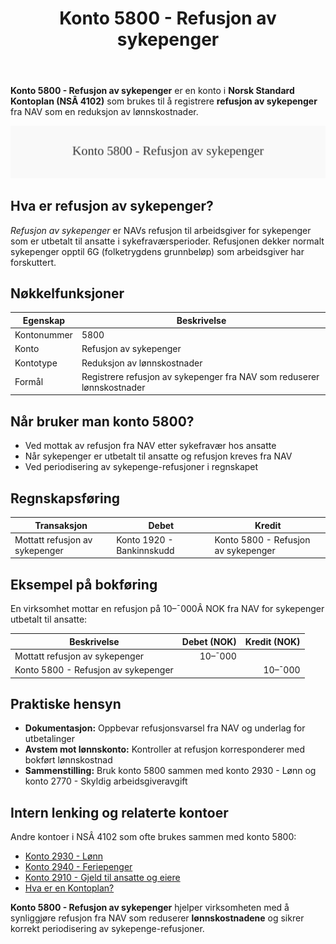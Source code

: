 ﻿---
title: "Konto 5800 - Refusjon av sykepenger"
meta_title: "5800-refusjon-av-sykepenger"
meta_description: '**Konto 5800 - Refusjon av sykepenger** er en konto i **Norsk Standard Kontoplan (NSÂ 4102)** som brukes til å registrere **refusjon av sykepenger** fra NAV so...'
slug: 5800-refusjon-av-sykepenger
type: blog
layout: pages/single
---

**Konto 5800 - Refusjon av sykepenger** er en konto i **Norsk Standard Kontoplan (NSÂ 4102)** som brukes til å registrere **refusjon av sykepenger** fra NAV som en reduksjon av lønnskostnader.

![Illustrasjon av konto 5800 Refusjon av sykepenger](5800-refusjon-av-sykepenger-image.svg)

## Hva er refusjon av sykepenger?

*Refusjon av sykepenger* er NAVs refusjon til arbeidsgiver for sykepenger som er utbetalt til ansatte i sykefraværsperioder. Refusjonen dekker normalt sykepenger opptil 6G (folketrygdens grunnbeløp) som arbeidsgiver har forskuttert.

## Nøkkelfunksjoner

| Egenskap      | Beskrivelse                                                            |
|---------------|------------------------------------------------------------------------|
| Kontonummer   | 5800                                                                   |
| Konto         | Refusjon av sykepenger                                                 |
| Kontotype     | Reduksjon av lønnskostnader                                            |
| Formål        | Registrere refusjon av sykepenger fra NAV som reduserer lønnskostnader |

## Når bruker man konto 5800?

* Ved mottak av refusjon fra NAV etter sykefravær hos ansatte
* Når sykepenger er utbetalt til ansatte og refusjon kreves fra NAV
* Ved periodisering av sykepenge-refusjoner i regnskapet

## Regnskapsføring

| Transaksjon                                | Debet                            | Kredit                             |
|--------------------------------------------|----------------------------------|------------------------------------|
| Mottatt refusjon av sykepenger             | Konto 1920 - Bankinnskudd        | Konto 5800 - Refusjon av sykepenger |

## Eksempel på bokføring

En virksomhet mottar en refusjon på 10–¯000Â NOK fra NAV for sykepenger utbetalt til ansatte:

| Beskrivelse                      | Debet (NOK) | Kredit (NOK) |
|----------------------------------|------------:|-------------:|
| Mottatt refusjon av sykepenger   |      10–¯000 |              |
| Konto 5800 - Refusjon av sykepenger |             |      10–¯000 |

## Praktiske hensyn

* **Dokumentasjon:** Oppbevar refusjonsvarsel fra NAV og underlag for utbetalinger
* **Avstem mot lønnskonto:** Kontroller at refusjon korresponderer med bokført lønnskostnad
* **Sammenstilling:** Bruk konto 5800 sammen med konto 2930 - Lønn og konto 2770 - Skyldig arbeidsgiveravgift

## Intern lenking og relaterte kontoer

Andre kontoer i NSÂ 4102 som ofte brukes sammen med konto 5800:

* [Konto 2930 - Lønn](/blogs/kontoplan/2930-lonn "Konto 2930 - Lønn")
* [Konto 2940 - Feriepenger](/blogs/kontoplan/2940-feriepenger "Konto 2940 - Feriepenger")
* [Konto 2910 - Gjeld til ansatte og eiere](/blogs/kontoplan/2910-gjeld-til-ansatte-og-eiere "Konto 2910 - Gjeld til ansatte og eiere")
* [Hva er en Kontoplan?](/blogs/regnskap/hva-er-kontoplan "Hva er en Kontoplan? Komplett Guide til Kontoplaner i Norsk Regnskap")

**Konto 5800 - Refusjon av sykepenger** hjelper virksomheten med å synliggjøre refusjon fra NAV som reduserer **lønnskostnadene** og sikrer korrekt periodisering av sykepenge-refusjoner.






